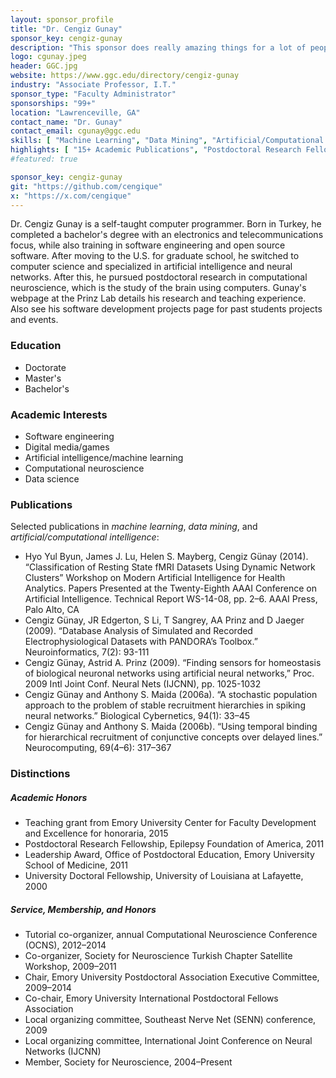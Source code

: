 ```yaml
---
layout: sponsor_profile
title: "Dr. Cengiz Gunay"
sponsor_key: cengiz-gunay
description: "This sponsor does really amazing things for a lot of people!"
logo: cgunay.jpeg
header: GGC.jpg
website: https://www.ggc.edu/directory/cengiz-gunay
industry: "Associate Professor, I.T."
sponsor_type: "Faculty Administrator"
sponsorships: "99+"
location: "Lawrenceville, GA"
contact_name: "Dr. Gunay"
contact_email: cgunay@ggc.edu
skills: [ "Machine Learning", "Data Mining", "Artificial/Computational Intelligence" ]
highlights: [ "15+ Academic Publications", "Postdoctoral Research Fellow" ]
#featured: true

sponsor_key: cengiz-gunay
git: "https://github.com/cengique"
x: "https://x.com/cengique"
---
```


Dr. Cengiz Gunay is a self-taught computer programmer. Born in Turkey, he completed a bachelor's degree with an electronics and telecommunications focus, while also training in software engineering and open source software. After moving to the U.S. for graduate school, he switched to computer science and specialized in artificial intelligence and neural networks. After this, he pursued postdoctoral research in computational neuroscience, which is the study of the brain using computers. Gunay's webpage at the Prinz Lab details his research and teaching experience. Also see his software development projects page for past students projects and events.

### Education

- Doctorate
- Master's
- Bachelor's

### Academic Interests

- Software engineering
- Digital media/games
- Artificial intelligence/machine learning
- Computational neuroscience
- Data science

### Publications

Selected publications in *machine learning*, *data mining*, and *artificial/computational intelligence*:

- Hyo Yul Byun, James J. Lu, Helen S. Mayberg, Cengiz Günay (2014). “Classification of Resting State fMRI Datasets Using Dynamic Network Clusters” Workshop on Modern Artificial Intelligence for Health Analytics. Papers Presented at the Twenty-Eighth AAAI Conference on Artificial Intelligence. Technical Report WS-14-08, pp. 2–6. AAAI Press, Palo Alto, CA
- Cengiz Günay, JR Edgerton, S Li, T Sangrey, AA Prinz and D Jaeger (2009). “Database Analysis of Simulated and Recorded Electrophysiological Datasets with PANDORA’s Toolbox.” Neuroinformatics, 7(2): 93-111
- Cengiz Günay, Astrid A. Prinz (2009). “Finding sensors for homeostasis of biological neuronal networks using artificial neural networks,” Proc. 2009 Intl Joint Conf. Neural Nets (IJCNN), pp. 1025-1032
- Cengiz Günay and Anthony S. Maida (2006a). “A stochastic population approach to the problem of stable recruitment hierarchies in spiking neural networks.” Biological Cybernetics, 94(1): 33–45
- Cengiz Günay and Anthony S. Maida (2006b). “Using temporal binding for hierarchical recruitment of conjunctive concepts over delayed lines.” Neurocomputing, 69(4–6): 317–367

### Distinctions

##### Academic Honors

- Teaching grant from Emory University Center for Faculty Development and Excellence for honoraria, 2015
- Postdoctoral Research Fellowship, Epilepsy Foundation of America, 2011
- Leadership Award, Office of Postdoctoral Education, Emory University School of Medicine, 2011
- University Doctoral Fellowship, University of Louisiana at Lafayette, 2000

##### Service, Membership, and Honors

- Tutorial co-organizer, annual Computational Neuroscience Conference (OCNS), 2012–2014
- Co-organizer, Society for Neuroscience Turkish Chapter Satellite Workshop, 2009–2011
- Chair, Emory University Postdoctoral Association Executive Committee, 2009–2014
- Co-chair, Emory University International Postdoctoral Fellows Association
- Local organizing committee, Southeast Nerve Net (SENN) conference, 2009
- Local organizing committee, International Joint Conference on Neural Networks (IJCNN)
- Member, Society for Neuroscience, 2004–Present
